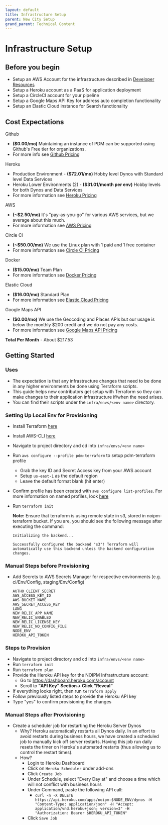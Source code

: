 ```yaml
---
layout: default
title: Infrastructure Setup
parent: New City Setup
grand_parent: Technical Content
---
```

# Infrastructure Setup

## Before you begin

* Setup an AWS Account for the infrastructure described in [Developer Resources]()
* Setup a Heroku account as a PaaS for application deployment
* Setup a CircleCI account for your pipeline
* Setup a Google Maps API Key for address auto completion functionality
* Setup an Elastic Cloud instance for Search functionality

## Cost Expectations
Github 
* **($0.00/mo)** Maintaining an instance of PDM can be supported using Github's Free tier for organizations. 
* For more info see [Github Pricing](https://github.com/pricing)

Heroku 
* Production Environment - **($72.01/mo)** Hobby level Dynos with Standard level Data Services
* Heroku Lower Environments (2) - **($31.01/month per env)** Hobby levels for both Dynos and Data Services
* For more information see [Heroku Pricing](https://www.heroku.com/pricing)

AWS
* **(~$2.50/mo)** It's "pay-as-you-go" for various AWS services, but we average about this much.
* For more information see [AWS Pricing](https://aws.amazon.com/pricing/)

Circle CI
* **(~$50.00/mo)** We use the Linux plan with 1 paid and 1 free container
* For more information see [Circle CI Pricing](https://circleci.com/pricing/)

Docker
* **($15.00/mo)** Team Plan
* For more information see [Docker Pricing](https://www.docker.com/pricing)

Elastic Cloud
* **($16.00/mo)** Standard Plan
* For more information see [Elastic Cloud Pricing](https://www.elastic.co/pricing/)

Google Maps API
* **($0.00/mo)** We use the Geocoding and Places APIs but our usage is below the monthly $200 credit and we do not pay any costs.
* For more information see [Google Maps API Pricing](https://cloud.google.com/maps-platform/pricing)

**Total Per Month** - About $217.53

## Getting Started

### Uses
* The expectation is that any infrastructure changes that need to be done in any higher environments be done using Terraform scripts.
* This guide helps new contributors get setup with Terraform so they can make changes to their application infrastructure if/when the need arises.
* You can find their scripts under the `infra/envs/<env name>` directory.

### Setting Up Local Env for Provisioning
* Install Terraform [here](https://learn.hashicorp.com/tutorials/terraform/install-cli#install-terraform)
* Install AWS-CLI  [here](https://docs.aws.amazon.com/cli/latest/userguide/install-cliv2-mac.html)
* Navigate to project directory and cd into `infra/envs/<env name>`
* Run `aws configure --profile pdm-terraform`  to setup pdm-terraform profile
  * Grab the key ID and Secret Access key from your AWS account
  * Setup `us-east-1` as the default region
  * Leave the default format blank (hit enter)
* Confirm profile has been created with `aws configure list-profiles`. For more information on named profiles, look [here](https://docs.aws.amazon.com/cli/latest/userguide/cli-configure-profiles.html)
* Run `terraform init `

  **Note:** Ensure that terraform is using remote state in s3, stored in noipm-terraform bucket. If you are, you should see the following message after executing the command:
    ```
    Initializing the backend...

    Successfully configured the backend "s3"! Terraform will automatically use this backend unless the backend configuration changes.
    ```

### Manual Steps before Provisioning
* Add Secrets to AWS Secrets Manager for respective environments (e.g. ci/Env/Config, staging/Env/Config)
  ```
  AUTH0_CLIENT_SECRET
  AWS_ACCESS_KEY_ID
  AWS_BUCKET_NAME
  AWS_SECRET_ACCESS_KEY
  LANG
  NEW_RELIC_APP_NAME
  NEW_RELIC_ENABLED
  NEW_RELIC_LICENSE_KEY
  NEW_RELIC_NO_CONFIG_FILE
  NODE_ENV
  HEROKU_API_TOKEN
  ```

### Steps to Provision 
* Navigate to project directory and cd into `infra/envs/<env name>`
* Run `terraform init`
* Run `terraform plan`
* Provide the Heroku API key for the NOIPM Infrastructure account:
  * Go to https://dashboard.heroku.com/account
  * Scroll to **"API Key" Section-> Click "Reveal"**
* If everything looks right, then run `terraform apply`
* Follow previously listed steps to provide the Heroku API key
* Type "yes" to confirm provisioning the changes

### Manual Steps after Provisioning
* Create a scheduler job for restarting the Heroku Server Dynos
  * Why? Heroku automatically restarts all Dynos daily. In an effort to avoid restarts during business hours, we have created a scheduled job to manually kick off server restarts. Having this job run daily resets the timer on Heroku's automated restarts (thus allowing us to control the restart times).
  * How? 
    * Login to Heroku Dashboard
    * Click on `Heroku Scheduler` under add-ons
    * Click `Create Job`
    * Under Schedule, select "Every Day at" and choose a time which will not conflict with business hours
    * Under Command, paste the following API call: 
      * `curl -n -X DELETE https://api.heroku.com/apps/noipm-$NODE_ENV/dynos -H "Content-Type: application/json" -H "Accept: application/vnd.heroku+json; version=3" -H "Authorization: Bearer $HEROKU_API_TOKEN"`
    * Click `Save Job`
